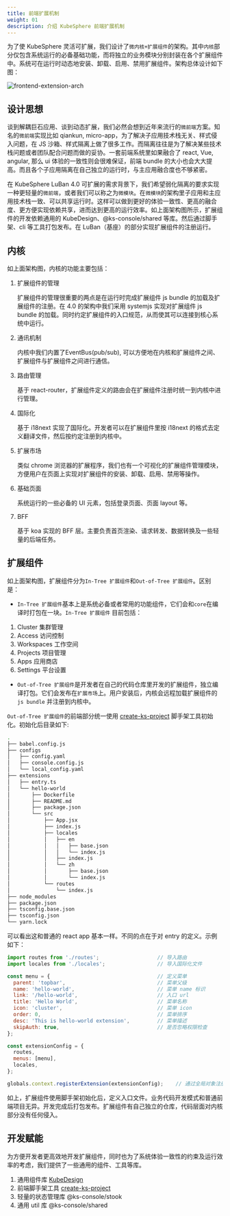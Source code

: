 ```yaml
---
title: 前端扩展机制
weight: 01
description: 介绍 KubeSphere 前端扩展机制
---
```


为了使 KubeSphere 灵活可扩展，我们设计了`微内核+扩展组件`的架构。其中`内核`部分仅包含系统运行的必备基础功能，而将独立的业务模块分别封装在各个扩展组件中。系统可在运行时动态地安装、卸载、启用、禁用扩展组件。架构总体设计如下图：


![frontend-extension-arch](./frontend-arch.png)

## 设计思想

谈到解耦巨石应用、谈到动态扩展，我们必然会想到近年来流行的`微前端`方案。知名的`微前端`实现比如 qiankun, micro-app，为了解决子应用技术栈无关、样式侵入问题，在 JS 沙箱、样式隔离上做了很多工作。而隔离往往是为了解决某些技术栈问题或者团队配合问题而做的妥协。一套前端系统里如果融合了 react, Vue, angular, 那么 ui 体验的一致性则会很难保证，前端 bundle 的大小也会大大提高。而且各个子应用隔离在自己独立的运行时，与主应用融合度也不够紧密。

在 KubeSphere LuBan 4.0 可扩展的需求背景下，我们希望弱化隔离的要求实现一种更轻量的`微前端`，或者我们可以称之为`微模块`。在`微模块`的架构里子应用和主应用技术栈一致、可以共享运行时。这样可以做到更好的体验一致性、更高的融合度、更方便实现依赖共享，进而达到更高的运行效率。如上面架构图所示，扩展组件的开发依赖通用的 KubeDesign、@ks-console/shared 等库。然后通过脚手架、cli 等工具打包发布。在 LuBan（基座）的部分实现扩展组件的注册运行。

## 内核
如上面架构图，内核的功能主要包括：
1. 扩展组件的管理

   扩展组件的管理很重要的两点是在运行时完成扩展组件 js bundle 的加载及扩展组件的注册。在 4.0 的架构中我们采用 systemjs 实现对扩展组件 js bundle 的加载。同时约定扩展组件的入口规范，从而使其可以连接到核心系统中运行。
2. 通讯机制

   内核中我们内置了EventBus(pub/sub), 可以方便地在内核和扩展组件之间、扩展组件与扩展组件之间进行通信。
3. 路由管理

   基于 react-router，扩展组件定义的路由会在扩展组件注册时统一到内核中进行管理。
4. 国际化

   基于 i18next 实现了国际化。开发者可以在扩展组件里按 i18next 的格式去定义翻译文件，然后按约定注册到内核中。
5. 扩展市场

   类似 chrome 浏览器的扩展程序，我们也有一个可视化的扩展组件管理模块，方便用户在页面上实现对扩展组件的安装、卸载、启用、禁用等操作。

6. 基础页面

   系统运行的一些必备的 UI 元素，包括登录页面、页面 layout 等。
7. BFF

   基于 koa 实现的 BFF 层。主要负责首页渲染、请求转发、数据转换及一些轻量的后端任务。


## 扩展组件

如上面架构图，扩展组件分为`In-Tree 扩展组件`和`Out-of-Tree 扩展组件`。区别是：
* `In-Tree 扩展组件`基本上是系统必备或者常用的功能组件，它们会和`core`在编译时打包在一块。`In-Tree 扩展组件` 目前包括：
1. Cluster 集群管理
2. Access 访问控制
3. Workspaces 工作空间
4. Projects 项目管理
5. Apps 应用商店
6. Settings 平台设置

* `Out-of-Tree 扩展组件`是开发者在自己的代码仓库里开发的扩展组件，独立编译打包。它们会发布在`扩展市场`上。用户安装后，内核会远程加载扩展组件的 `js bundle` 并注册到内核中。

`Out-of-Tree 扩展组件`的前端部分统一使用 [create-ks-project](https://github.com/kubesphere/create-ks-project) 脚手架工具初始化。初始化后目录如下:

```bash
.
├── babel.config.js
├── configs
│   ├── config.yaml
│   ├── console.config.js
│   └── local_config.yaml
├── extensions
│   ├── entry.ts
│   └── hello-world
│       ├── Dockerfile
│       ├── README.md
│       ├── package.json
│       └── src
│           ├── App.jsx
│           ├── index.js
│           ├── locales
│           │   ├── en
│           │   │   ├── base.json
│           │   │   └── index.js
│           │   ├── index.js
│           │   └── zh
│           │       ├── base.json
│           │       └── index.js
│           └── routes
│               └── index.js
├── node_modules
├── package.json
├── tsconfig.base.json
├── tsconfig.json
└── yarn.lock
```

可以看出这和普通的 react app 基本一样。不同的点在于对 entry 的定义。示例如下：
```javascript
import routes from './routes';                   // 导入路由
import locales from './locales';                 // 导入国际化文件

const menu = {                                   // 定义菜单 
  parent: 'topbar',                              // 菜单父级
  name: 'hello-world',                           // 菜单 name 标识 
  link: '/hello-world',                          // 入口 url    
  title: 'Hello World',                          // 菜单名称  
  icon: 'cluster',                               // 菜单 icon
  order: 0,                                      // 菜单排序  
  desc: 'This is hello-world extension',         // 菜单描述
  skipAuth: true,                                // 是否忽略权限检查
};

const extensionConfig = {
  routes,
  menus: [menu],
  locales,
};

globals.context.registerExtension(extensionConfig);    // 通过全局对象注册扩展组件
```
如上，扩展组件使用脚手架初始化后，定义入口文件。业务代码开发模式和普通前端项目无异。开发完成后打包发布。扩展组件有自己独立的仓库，代码层面对内核部分没有任何侵入。

## 开发赋能
为方便开发者更高效地开发扩展组件，同时也为了系统体验一致性的约束及运行效率的考虑，我们提供了一些通用的组件、工具等库。
1. 通用组件库 [KubeDesign](https://github.com/kubesphere/kube-design)
2. 前端脚手架工具 [create-ks-project](https://github.com/kubesphere/create-ks-project)
3. 轻量的状态管理库 @ks-console/stook
4. 通用 util 库 @ks-console/shared
